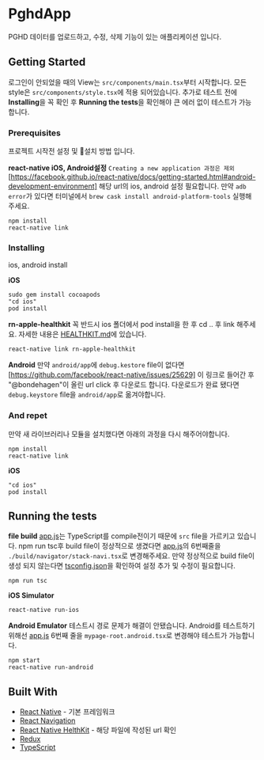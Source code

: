 # PghdApp

PGHD 데이터를 업로드하고, 수정, 삭제 기능이 있는 애플리케이션 입니다.

## Getting Started

로그인이 안되었을 때의 View는 `src/components/main.tsx`부터 시작합니다.
모든 style은 `src/components/style.tsx`에 적용 되어있습니다.
추가로 테스트 전에 **Installing**을 꼭 확인 후 **Running the tests**을 확인해야 큰 에러 없이 테스트가 가능합니다.

### Prerequisites

프로젝트 시작전 설정 및 설치 방법 입니다.

**react-native iOS, Android설정**
`Creating a new application 과정은 제외` [https://facebook.github.io/react-native/docs/getting-started.html#android-development-environment] 해당 url의 ios, android 설정 필요합니다.
만약 `adb error`가 있다면 터미널에서 `brew cask install android-platform-tools` 실행해주세요.

```
npm install
react-native link
```

### Installing

ios, android install

**iOS**

```
sudo gem install cocoapods
"cd ios"
pod install
```

**rn-apple-healthkit**
꼭 반드시 ios 폴더에서 pod install을 한 후 cd .. 후 link 해주세요.
자세한 내용은 [HEALTHKIT.md](HEALTHKIT.md)에 있습니다.

```
react-native link rn-apple-healthkit
```

**Android**
만약 `android/app`에 `debug.kestore` file이 없다면 [https://github.com/facebook/react-native/issues/25629] 이 링크로 들어간 후 "@bondehagen"이 올린 url click 후 다운로드 합니다. 다운로드가 완료 됐다면 `debug.keystore` file을 `android/app`로 옮겨야합니다.

### And repet

만약 새 라이브러리나 모듈을 설치했다면 아래의 과정을 다시 해주어야합니다.

```
npm install
react-native link
```

**iOS**

```
"cd ios"
pod install
```

## Running the tests

**file build**
[app.js](app.js)는 TypeScript를 compile전이기 때문에 `src` file을 가르키고 있습니다.
npm run tsc후 build file이 정상적으로 생겼다면 [app.js](app.js)의 6번째줄을 `./build/navigator/stack-navi.tsx`로 변경해주세요. 만약 정상적으로 build file이 생성 되지 않는다면 [tsconfig.json](tsconfig.json)을 확인하여 설정 추가 및 수정이 필요합니다.

```
npm run tsc
```

**iOS Simulator**

```
react-native run-ios
```

**Android Emulator**
테스트시 경로 문제가 해결이 안됐습니다. Android를 테스트하기 위해선 [app.js](src/redux/redux-work.js) 6번째 줄을 `mypage-root.android.tsx`로 변경해야 테스트가 가능합니다.

```
npm start
react-native run-android
```

## Built With

- [React Native](https://facebook.github.io/react-native/) - 기본 프레임워크
- [React Navigation](https://reactnavigation.org/)
- [React Native HelthKit](HEALTHKIT.md) - 해당 파일에 작성된 url 확인
- [Redux](https://redux.js.org/)
- [TypeScript](https://www.typescriptlang.org/)
